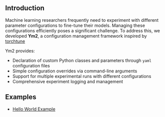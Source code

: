 ## Introduction

Machine learning researchers frequently need to experiment with different parameter configurations to fine-tune their models. Managing these configurations efficiently poses a significant challenge. 
To address this, we developed **Ym2**, a configuration management framework inspired by [torchtune](https://github.com/pytorch/torchtune)

Ym2 provides:

- Declaration of custom Python classes and parameters through `yaml` configuration files
- Simple configuration overrides via command-line arguments
- Support for multiple experimental runs with different configurations
- Comprehensive experiment logging and management

## Examples
- [Hello World Example](sample/)
